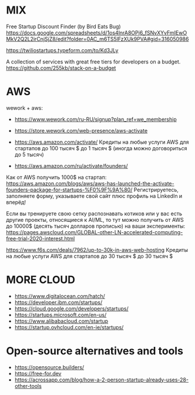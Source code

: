 # MIX

Free Startup Discount Finder (by Bird Eats Bug)
https://docs.google.com/spreadsheets/d/1os4lnrA8OPj6_fSNvXYvFmIEwOMkV2Q2L2irCnjSjZ8/edit?folder=0AC_m6TS5lFzXUk9PVA#gid=316050986

https://twiliostartups.typeform.com/to/Kd3JLy

A collection of services with great free tiers for developers on a budget.
https://github.com/255kb/stack-on-a-budget

# AWS

wework + aws:

- https://www.wework.com/ru-RU/signup?plan_ref=we_membership
- https://store.wework.com/web-presence/aws-activate

- https://aws.amazon.com/activate/ Кредиты на любые услуги AWS для стартапов до 100 тысяч $ до 1 тысяч $ (иногда можно договориться до 5 тысяч)
- https://aws.amazon.com/ru/activate/founders/

Как от AWS получить 1000$ на стартап:
https://aws.amazon.com/blogs/aws/aws-has-launched-the-activate-founders-package-for-startups-%F0%9F%9A%80/
Регистрируетесь, заполняете форму, указываете свой сайт плюс профиль на LinkedIn и вперёд!

⁠Если вы тренируете свою сетку распознавать котиков или у вас есть другие проекты, относящиеся к AI/ML, то тут можно получить от AWS до 10000$ (десять тысяч долларов прописью) на ваши эксперименты:
https://pages.awscloud.com/GLOBAL-other-LN-accelerated-computing-free-trial-2020-interest.html

https://www.f6s.com/deals/7962/up-to-30k-in-aws-web-hosting Кредиты на любые услуги AWS для стартапов до 30 тысяч $ до 30 тысяч $

# MORE CLOUD

- https://www.digitalocean.com/hatch/
- https://developer.ibm.com/startups/
- https://cloud.google.com/developers/startups/
- https://startups.microsoft.com/en-us/
- https://www.alibabacloud.com/startup
- https://startup.ovhcloud.com/en-ie/startups/

# Open-source alternatives and tools

- https://opensource.builders/
- https://free-for.dev
- https://acrossapp.com/blog/how-a-2-person-startup-already-uses-28-other-tools
